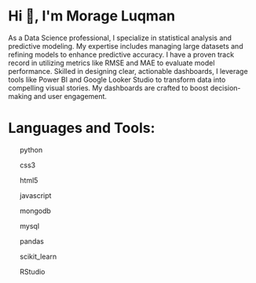 <h1>Hi 👋, I'm Morage Luqman</h1>

As a Data Science professional, I specialize in statistical analysis and predictive modeling.
My expertise includes managing large datasets and refining models to enhance predictive accuracy. 
I have a proven track record in utilizing metrics like RMSE and MAE to evaluate model performance.
Skilled in designing clear, actionable dashboards, 
I leverage tools like Power BI and Google Looker Studio to transform data into compelling visual stories.
My dashboards are crafted to boost decision-making and user engagement.
<h1>Languages and Tools:</h1>
<ls>
  <ul>python</ul><ul>css3</ul><ul>html5</ul><ul>javascript</ul><ul>mongodb</ul><ul>mysql</ul><ul>pandas</ul><ul>scikit_learn</ul><ul>RStudio</ul>  
</ls>
<!---
MORAGE6607/MORAGE6607 is a ✨ special ✨ repository because its `README.md` (this file) appears on your GitHub profile.
You can click the Preview link to take a look at your changes.
--->
